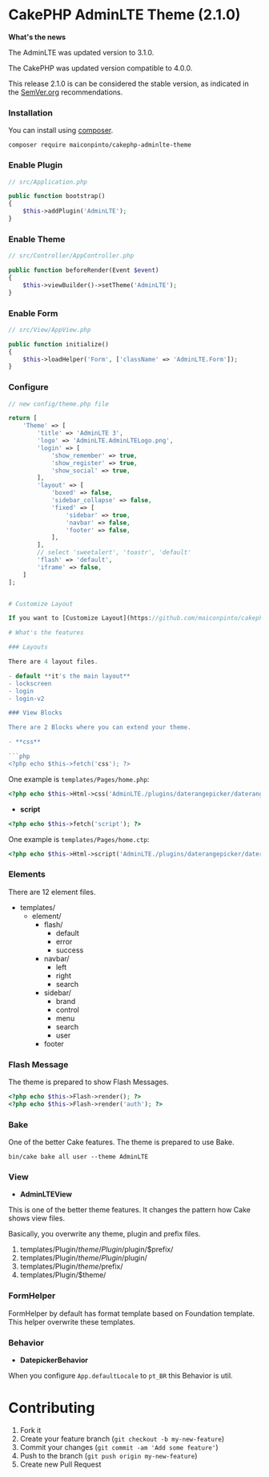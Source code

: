 # CakePHP AdminLTE Theme (2.1.0)

**What's the news**

The AdminLTE was updated version to 3.1.0.

The CakePHP was updated version compatible to 4.0.0.

This release 2.1.0 is can be considered the stable version, as indicated in the [SemVer.org](https://semver.org/) recommendations.

### Installation

You can install using [composer](http://getcomposer.org).

```
composer require maiconpinto/cakephp-adminlte-theme
```

### Enable Plugin

```php
// src/Application.php

public function bootstrap()
{
    $this->addPlugin('AdminLTE');
}
```

### Enable Theme

```php
// src/Controller/AppController.php

public function beforeRender(Event $event)
{
    $this->viewBuilder()->setTheme('AdminLTE');
}
```

### Enable Form

```php
// src/View/AppView.php

public function initialize()
{
    $this->loadHelper('Form', ['className' => 'AdminLTE.Form']);
}
```

### Configure

````php
// new config/theme.php file

return [
    'Theme' => [
        'title' => 'AdminLTE 3',
        'logo' => 'AdminLTE.AdminLTELogo.png',
        'login' => [
            'show_remember' => true,
            'show_register' => true,
            'show_social' => true,
        ],
        'layout' => [
            'boxed' => false,
            'sidebar_collapse' => false,
            'fixed' => [
                'sidebar' => true,
                'navbar' => false,
                'footer' => false,
            ],
        ],
        // select 'sweetalert', 'toastr', 'default'
        'flash' => 'default',
        'iframe' => false,
    ]
];


# Customize Layout

If you want to [Customize Layout](https://github.com/maiconpinto/cakephp-adminlte-theme/wiki/Customize-Layout)

# What's the features

### Layouts

There are 4 layout files.

- default **it's the main layout**
- lockscreen
- login
- login-v2

### View Blocks

There are 2 Blocks where you can extend your theme.

- **css**

```php
<?php echo $this->fetch('css'); ?>
````

One example is `templates/Pages/home.php`:

```php
<?php echo $this->Html->css('AdminLTE./plugins/daterangepicker/daterangepicker', ['block' => 'css']); ?>
```

- **script**

```php
<?php echo $this->fetch('script'); ?>
```

One example is `templates/Pages/home.ctp`:

```php
<?php echo $this->Html->script('AdminLTE./plugins/daterangepicker/daterangepicker', ['block' => 'script']); ?>
```

### Elements

There are 12 element files.

- templates/
  - element/
    - flash/
      - default
      - error
      - success
    - navbar/
      - left
      - right
      - search
    - sidebar/
      - brand
      - control
      - menu
      - search
      - user
    - footer

### Flash Message

The theme is prepared to show Flash Messages.

```php
<?php echo $this->Flash->render(); ?>
<?php echo $this->Flash->render('auth'); ?>
```

### Bake

One of the better Cake features. The theme is prepared to use Bake.

```
bin/cake bake all user --theme AdminLTE
```

### View

- **AdminLTEView**

This is one of the better theme features. It changes the pattern how Cake shows view files.

Basically, you overwrite any theme, plugin and prefix files.

1. templates/Plugin/$theme/Plugin/$plugin/$prefix/
2. templates/Plugin/$theme/Plugin/$plugin/
3. templates/Plugin/$theme/$prefix/
4. templates/Plugin/$theme/

### FormHelper

FormHelper by default has format template based on Foundation template. This helper overwrite these templates.

### Behavior

- **DatepickerBehavior**

When you configure `App.defaultLocale` to `pt_BR` this Behavior is util.

# Contributing

1. Fork it
2. Create your feature branch (`git checkout -b my-new-feature`)
3. Commit your changes (`git commit -am 'Add some feature'`)
4. Push to the branch (`git push origin my-new-feature`)
5. Create new Pull Request
